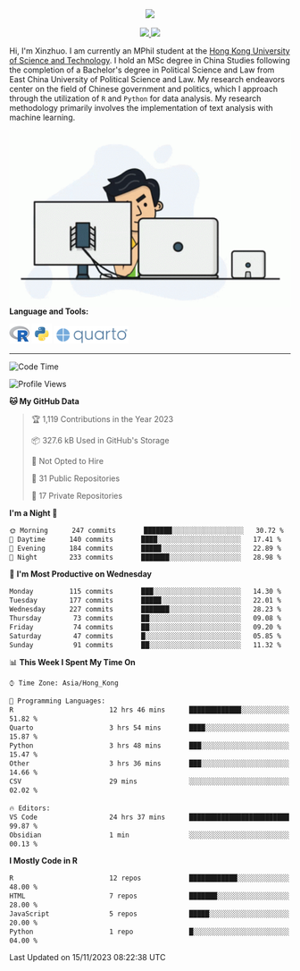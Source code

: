 <div align='center'>
<img src='https://readme-typing-svg.herokuapp.com?font=Lora&color=4d3900&center=true&lines=HKUST+Mphil+in+SOSC;Focus+on+China;Code+for+PoliSci'/>
</div>

<p align='center'>
 <a href
='https://www.linkedin.com/in/xinzhuo-huang-5161011ba/' target='_blank'>
        <img src='https://img.shields.io/badge/linkedin%20-%230077B5.svg?&style=for-the-badge&logo=linkedin&logoColor=white'/>
    </a>
 <a href='https://twitter.com/HsinchoH' target='_blank'>
        <img src='https://img.shields.io/badge/Twitter-1DA1F2?style=for-the-badge&logo=twitter&logoColor=white'/>
    </a>
    </p>
    
Hi, I'm Xinzhuo. I am currently an MPhil student at the [Hong Kong University of Science and Technology](https://sosc.hkust.edu.hk/node/613). I hold an MSc degree in China Studies following the completion of a Bachelor's degree in Political Science and Law from East China University of Political Science and Law. My research endeavors center on the field of Chinese government and politics, which I approach through the utilization of `R` and `Python` for data analysis. My research methodology primarily involves the implementation of text analysis with machine learning.




<img align='right' src="https://github.com/xinzhuohkust/xinzhuohkust/blob/main/programmer.gif" width="590">



**Language and Tools:**  

<code><img height="36" src="https://raw.githubusercontent.com/github/explore/80688e429a7d4ef2fca1e82350fe8e3517d3494d/topics/r/r.png"></code>
<code><img height="36" src="https://raw.githubusercontent.com/github/explore/80688e429a7d4ef2fca1e82350fe8e3517d3494d/topics/python/python.png"></code>
<code><img height="32" src="https://github.com/quarto-dev/quarto-r/blob/main/man/figures/quarto.png"></code>

---
<!--START_SECTION:waka-->
![Code Time](http://img.shields.io/badge/Code%20Time-1%2C140%20hrs%2057%20mins-blue)

![Profile Views](http://img.shields.io/badge/Profile%20Views-18-blue)

**🐱 My GitHub Data** 

> 🏆 1,119 Contributions in the Year 2023
 > 
> 📦 327.6 kB Used in GitHub's Storage 
 > 
> 🚫 Not Opted to Hire
 > 
> 📜 31 Public Repositories 
 > 
> 🔑 17 Private Repositories  
 > 
**I'm a Night 🦉** 

```text
🌞 Morning      247 commits       ███████░░░░░░░░░░░░░░░░░░   30.72 % 
🌆 Daytime      140 commits       ████░░░░░░░░░░░░░░░░░░░░░   17.41 % 
🌃 Evening      184 commits       █████░░░░░░░░░░░░░░░░░░░░   22.89 % 
🌙 Night        233 commits       ███████░░░░░░░░░░░░░░░░░░   28.98 % 

```
📅 **I'm Most Productive on Wednesday** 

```text
Monday         115 commits       ███░░░░░░░░░░░░░░░░░░░░░░   14.30 % 
Tuesday        177 commits       █████░░░░░░░░░░░░░░░░░░░░   22.01 % 
Wednesday      227 commits       ███████░░░░░░░░░░░░░░░░░░   28.23 % 
Thursday        73 commits       ██░░░░░░░░░░░░░░░░░░░░░░░   09.08 % 
Friday          74 commits       ██░░░░░░░░░░░░░░░░░░░░░░░   09.20 % 
Saturday        47 commits       █░░░░░░░░░░░░░░░░░░░░░░░░   05.85 % 
Sunday          91 commits       ██░░░░░░░░░░░░░░░░░░░░░░░   11.32 % 

```


📊 **This Week I Spent My Time On** 

```text
⌚︎ Time Zone: Asia/Hong_Kong

💬 Programming Languages: 
R                        12 hrs 46 mins      █████████████░░░░░░░░░░░░   51.82 % 
Quarto                   3 hrs 54 mins       ████░░░░░░░░░░░░░░░░░░░░░   15.87 % 
Python                   3 hrs 48 mins       ███░░░░░░░░░░░░░░░░░░░░░░   15.47 % 
Other                    3 hrs 36 mins       ███░░░░░░░░░░░░░░░░░░░░░░   14.66 % 
CSV                      29 mins             ░░░░░░░░░░░░░░░░░░░░░░░░░   02.02 % 

🔥 Editors: 
VS Code                  24 hrs 37 mins      █████████████████████████   99.87 % 
Obsidian                 1 min               ░░░░░░░░░░░░░░░░░░░░░░░░░   00.13 % 

```

**I Mostly Code in R** 

```text
R                        12 repos            ████████████░░░░░░░░░░░░░   48.00 % 
HTML                     7 repos             ███████░░░░░░░░░░░░░░░░░░   28.00 % 
JavaScript               5 repos             █████░░░░░░░░░░░░░░░░░░░░   20.00 % 
Python                   1 repo              █░░░░░░░░░░░░░░░░░░░░░░░░   04.00 % 

```



 Last Updated on 15/11/2023 08:22:38 UTC
<!--END_SECTION:waka-->
    
    
    
    
    
    
    
    
